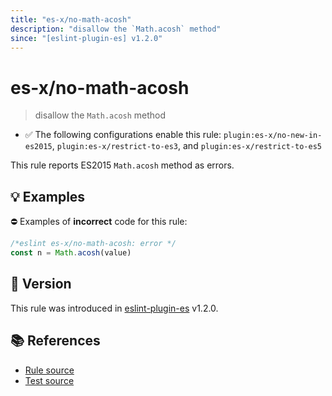 ```yaml
---
title: "es-x/no-math-acosh"
description: "disallow the `Math.acosh` method"
since: "[eslint-plugin-es] v1.2.0"
---
```


# es-x/no-math-acosh
> disallow the `Math.acosh` method

- ✅ The following configurations enable this rule: `plugin:es-x/no-new-in-es2015`, `plugin:es-x/restrict-to-es3`, and `plugin:es-x/restrict-to-es5`

This rule reports ES2015 `Math.acosh` method as errors.

## 💡 Examples

⛔ Examples of **incorrect** code for this rule:

<eslint-playground type="bad">

```js
/*eslint es-x/no-math-acosh: error */
const n = Math.acosh(value)
```

</eslint-playground>

## 🚀 Version

This rule was introduced in [eslint-plugin-es] v1.2.0.

[eslint-plugin-es]: https://github.com/mysticatea/eslint-plugin-es

## 📚 References

- [Rule source](https://github.com/eslint-community/eslint-plugin-es-x/blob/master/lib/rules/no-math-acosh.js)
- [Test source](https://github.com/eslint-community/eslint-plugin-es-x/blob/master/tests/lib/rules/no-math-acosh.js)
